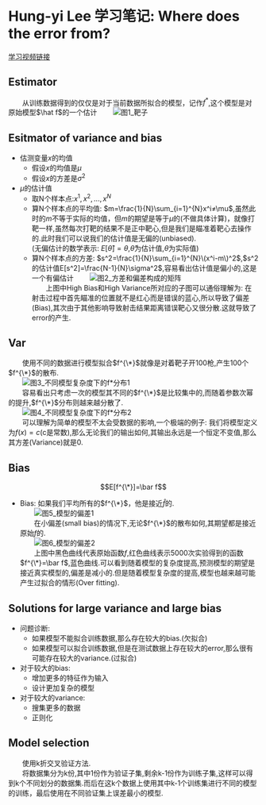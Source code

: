 # Hung-yi Lee 学习笔记: Where does the error from?
[学习视频链接](https://www.bilibili.com/video/av48285039/?p=8) <br/>
## Estimator
&emsp;&emsp;从训练数据得到的仅仅是对于当前数据所拟合的模型，记作$f^*$,这个模型是对原始模型$\hat f\$的一个估计
&emsp;&emsp;![图1_靶子](https://github.com/171498290/Hung-yi-Lee-DL-notes/blob/master/where_dose_the_error_from/1.png)
## Esitmator of variance and bias
+ 估测变量$x$的均值
   + 假设$x$的均值是$\mu$
   + 假设$x$的方差是$\sigma^2$
+ $\mu$的估计值
   + 取N个样本点:$x^1,x^2,...,x^N$
   + 算N个样本点的平均值: $m=\frac{1}{N}\sum_{i=1}^{N}x^i≠\mu$,虽然此时的$m$不等于实际的均值，但$m$的期望是等于$\mu$的(不做具体计算)，就像打靶一样,虽然每次打靶的结果不是正中靶心,但是我们是瞄准着靶心去操作的.此时我们可以说我们的估计值是无偏的(unbiased).<br/>(无偏估计的数学表示: $E[\hat \theta]=\theta$,$\hat \theta$为估计值,$\theta$为实际值)
   + 算N个样本点的方差: $s^2=\frac{1}{N}\sum_{i=1}^{N}\(x^i-m\)^2$,$s^2的估计值E[s^2]=\frac{N-1}{N}\sigma^2$,容易看出估计值是偏小的,这是一个有偏估计
&emsp;&emsp;![图2_方差和偏差构成的矩阵](https://github.com/171498290/Hung-yi-Lee-DL-notes/blob/master/where_dose_the_error_from/2.png)<br/>
&emsp;&emsp;上图中High Bias和High Variance所对应的子图可以通俗理解为: 在射击过程中首先瞄准的位置就不是红心而是错误的蓝心,所以导致了偏差(Bias),其次由于其他影响导致射击结果距离错误靶心又很分散.这就导致了error的产生.<br/>
## Var
&emsp;&emsp;使用不同的数据进行模型拟合$f^{\*}$就像是对着靶子开100枪,产生100个$f^{\*}$的散布.<br/>
&emsp;&emsp;![图3_不同模型复杂度下的f*分布1](https://github.com/171498290/Hung-yi-Lee-DL-notes/blob/master/where_dose_the_error_from/3.png)<br/>
&emsp;&emsp;容易看出只考虑一次的模型其不同的$f^{\*}$是比较集中的,而随着参数次幂的提升,$f^{\*}$分布则越来越分散了.<br/>
&emsp;&emsp;![图4_不同模型复杂度下的f*分布2](https://github.com/171498290/Hung-yi-Lee-DL-notes/blob/master/where_dose_the_error_from/4.png)<br/>
&emsp;&emsp;可以理解为简单的模型不太会受数据的影响,一个极端的例子: 我们将模型定义为$f(x)=c$(c是常数),那么无论我们的输出如何,其输出永远是一个恒定不变值,那么其方差(Variance)就是0.
## Bias
$$E[f^{\*}]=\bar f$$
+ Bias: 如果我们平均所有的$f^{\*}$，他是接近$\hat f$的.<br/>
&emsp;&emsp;![图5_模型的偏差1](https://github.com/171498290/Hung-yi-Lee-DL-notes/blob/master/where_dose_the_error_from/5.png)<br/>
&emsp;&emsp;在小偏差(small bias)的情况下,无论$f^{\*}$的散布如何,其期望都是接近原始$f$的.<br/>
&emsp;&emsp;![图6_模型的偏差2](https://github.com/171498290/Hung-yi-Lee-DL-notes/blob/master/where_dose_the_error_from/6.png)<br/>
&emsp;&emsp;上图中黑色曲线代表原始函数$f$,红色曲线表示5000次实验得到的函数$f^{\*}=\bar f$,蓝色曲线.可以看到随着模型的复杂度提高,预测模型的期望是接近真实模型的,偏差是减小的.但是随着模型复杂度的提高,模型也越来越可能产生过拟合的情形(Over fitting).
## Solutions for large variance and large bias
+ 问题诊断:
   + 如果模型不能拟合训练数据,那么存在较大的bias.(欠拟合)
   + 如果模型可以拟合训练数据,但是在测试数据上存在较大的error,那么很有可能存在较大的variance.(过拟合)
+ 对于较大的bias:
   + 增加更多的特征作为输入
   + 设计更加复杂的模型
+ 对于较大的variance:
   + 搜集更多的数据
   + 正则化
## Model selection
&emsp;&emsp;使用k折交叉验证方法.<br/>
&emsp;&emsp;将数据集分为k份,其中1份作为验证子集,剩余k-1份作为训练子集,这样可以得到k个不同划分的数据集.而后在这k个数据上使用其中k-1个训练集进行不同的模型的训练，最后使用在不同验证集上误差最小的模型.
